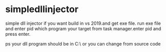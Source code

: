 # simpledllinjector
simple dll injector if you want
build in vs 2019.and get exe file. run exe file and enter pid which program your target from task manager.enter pid and press enter.

ps your dll program should be in C:\\ or you can change from source code
